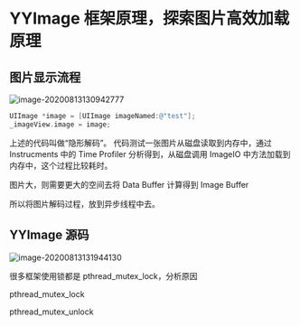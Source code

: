 # YYImage 框架原理，探索图片高效加载原理

## 图片显示流程

![image-20200813130942777](/Users/lbp/Desktop/Github/knowledge-kit/assets/2020-08-13-ImageRenderProcess.png)

```objective-c
UIImage *image = [UIImage imageNamed:@"test"];
_imageView.image = image;
```

上述的代码叫做“隐形解码”。 代码测试一张图片从磁盘读取到内存中，通过 Instrucments 中的 Time Profiler 分析得到，从磁盘调用 ImageIO 中方法加载到内存中，这个过程比较耗时。

图片大，则需要更大的空间去将 Data Buffer 计算得到 Image Buffer

所以将图片解码过程，放到异步线程中去。



## YYImage 源码

![image-20200813131944130](/Users/lbp/Desktop/Github/knowledge-kit/assets/2020-08-13-YYImageClassLevel.png)





很多框架使用锁都是 pthread_mutex_lock，分析原因

pthread_mutex_lock

pthread_mutex_unlock